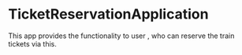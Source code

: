 # TicketReservationApplication
This app provides the functionality to user , who can reserve the train tickets via this.
